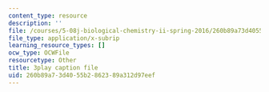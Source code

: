 ```yaml
---
content_type: resource
description: ''
file: /courses/5-08j-biological-chemistry-ii-spring-2016/260b89a73d4055b2862389a312d97eef_IcyblGdCVr4.vtt
file_type: application/x-subrip
learning_resource_types: []
ocw_type: OCWFile
resourcetype: Other
title: 3play caption file
uid: 260b89a7-3d40-55b2-8623-89a312d97eef
---
```

